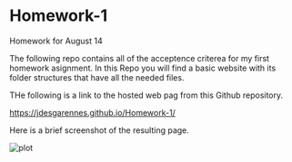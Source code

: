 # Homework-1
Homework for August 14

The following repo contains all of the acceptence criterea for my first homework asignment. In this Repo you will find a basic website with its folder structures that have all the needed files. 

THe following is a link to the hosted web pag from this Github repository. 

https://jdesgarennes.github.io/Homework-1/

Here is a brief screenshot of the resulting page.

![plot](.assets/images/screenshot.jpg)

